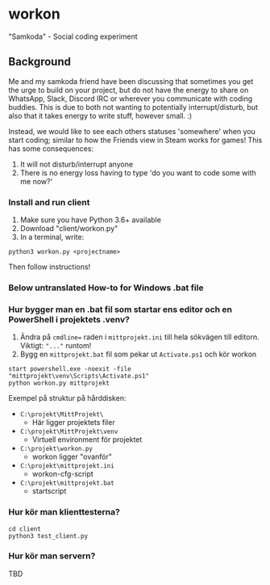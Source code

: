 # workon

"Samkoda" - Social coding experiment


## Background

Me and my samkoda friend have been discussing that sometimes you get the urge to build on your project, but do not have the energy to share on WhatsApp, Slack, Discord IRC or wherever you communicate with coding buddies. This is due to both not wanting to potentially interrupt/disturb, but also that it takes energy to write stuff, however small. :)

Instead, we would like to see each others statuses 'somewhere' when you start coding; similar to how the Friends view in Steam works for games! This has some consequences:

1) It will not disturb/interrupt anyone
2) There is no energy loss having to type 'do you want to code some with me now?'


### Install and run client

   1. Make sure you have Python 3.6+ available
   2. Download "client/workon.py"
   3. In a terminal, write:

    python3 workon.py <projectname>

Then follow instructions!


### Below untranslated How-to for Windows .bat file


### Hur bygger man en .bat fil som startar ens editor och en PowerShell i projektets .venv?

1. Ändra på `cmdline=` raden i `mittprojekt.ini` till hela sökvägen till editorn. Viktigt: `"..."` runtom!
2. Bygg en `mittprojekt.bat` fil som pekar ut `Activate.ps1` och kör workon

```
start powershell.exe -noexit -file "mittprojekt\venv\Scripts\Activate.ps1"
python workon.py mittprojekt
```

Exempel på struktur på hårddisken:

  * `C:\projekt\MittProjekt\`
     * Här ligger projektets filer
  * `C:\projekt\MittProjekt\venv`
     * Virtuell environment för projektet
  *  `C:\projekt\workon.py`
     * workon ligger "ovanför"
  * `C:\projekt\mittprojekt.ini`
     * workon-cfg-script
  * `C:\projekt\mittprojekt.bat`
     * startscript



### Hur kör man klienttesterna?

    cd client
    python3 test_client.py


### Hur kör man servern?

TBD
